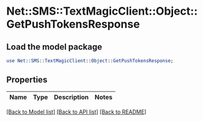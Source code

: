 # Net::SMS::TextMagicClient::Object::GetPushTokensResponse

## Load the model package
```perl
use Net::SMS::TextMagicClient::Object::GetPushTokensResponse;
```

## Properties
Name | Type | Description | Notes
------------ | ------------- | ------------- | -------------

[[Back to Model list]](../README.md#documentation-for-models) [[Back to API list]](../README.md#documentation-for-api-endpoints) [[Back to README]](../README.md)


